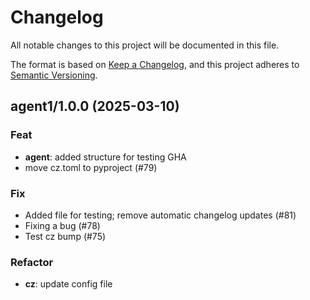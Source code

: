# Changelog

All notable changes to this project will be documented in this file.

The format is based on [Keep a Changelog](https://keepachangelog.com/en/1.1.0/),
and this project adheres to [Semantic Versioning](https://semver.org/spec/v2.0.0.html).

## agent1/1.0.0 (2025-03-10)

### Feat

- **agent**: added structure for testing GHA
- move cz.toml to pyproject (#79)

### Fix

- Added file for testing; remove automatic changelog updates (#81)
- Fixing a bug (#78)
- Test cz bump (#75)

### Refactor

- **cz**: update config file
